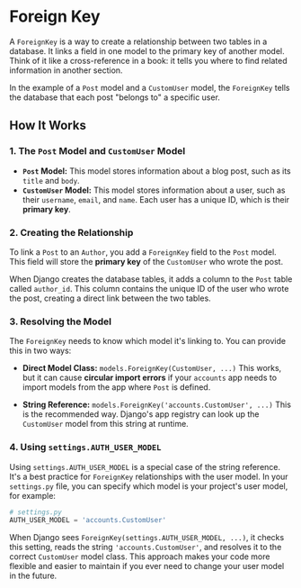 # Foreign Key
A `ForeignKey` is a way to create a relationship between two tables in a database. It links a field in one model to the primary key of another model. Think of it like a cross-reference in a book: it tells you where to find related information in another section.

In the example of a `Post` model and a `CustomUser` model, the `ForeignKey` tells the database that each post "belongs to" a specific user.

## How It Works

### 1\. The `Post` Model and `CustomUser` Model

  * **`Post` Model:** This model stores information about a blog post, such as its `title` and `body`.
  * **`CustomUser` Model:** This model stores information about a user, such as their `username`, `email`, and `name`. Each user has a unique ID, which is their **primary key**.

### 2\. Creating the Relationship

To link a `Post` to an `Author`, you add a `ForeignKey` field to the `Post` model. This field will store the **primary key** of the `CustomUser` who wrote the post.

When Django creates the database tables, it adds a column to the `Post` table called `author_id`. This column contains the unique ID of the user who wrote the post, creating a direct link between the two tables.

### 3\. Resolving the Model

The `ForeignKey` needs to know which model it's linking to. You can provide this in two ways:

  * **Direct Model Class:** `models.ForeignKey(CustomUser, ...)`
    This works, but it can cause **circular import errors** if your `accounts` app needs to import models from the app where `Post` is defined.

  * **String Reference:** `models.ForeignKey('accounts.CustomUser', ...)`
    This is the recommended way. Django's app registry can look up the `CustomUser` model from this string at runtime.

### 4\. Using `settings.AUTH_USER_MODEL`

Using `settings.AUTH_USER_MODEL` is a special case of the string reference. It's a best practice for `ForeignKey` relationships with the user model. In your `settings.py` file, you can specify which model is your project's user model, for example:

```python
# settings.py
AUTH_USER_MODEL = 'accounts.CustomUser'
```

When Django sees `ForeignKey(settings.AUTH_USER_MODEL, ...)`, it checks this setting, reads the string `'accounts.CustomUser'`, and resolves it to the correct `CustomUser` model class. This approach makes your code more flexible and easier to maintain if you ever need to change your user model in the future.